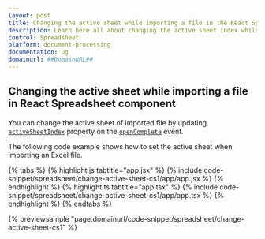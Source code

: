```yaml
---
layout: post
title: Changing the active sheet while importing a file in the React Spreadsheet component | Syncfusion
description: Learn here all about changing the active sheet index while importing a file in Syncfusion React Spreadsheet component of Syncfusion Essential JS 2 and more.
control: Spreadsheet 
platform: document-processing
documentation: ug
domainurl: ##DomainURL##
---
```


## Changing the active sheet while importing a file in React Spreadsheet component

You can change the active sheet of imported file by updating [`activeSheetIndex`](https://ej2.syncfusion.com/react/documentation/api/spreadsheet/#activesheetindex) property on the [`openComplete`](https://ej2.syncfusion.com/react/documentation/api/spreadsheet/#opencomplete) event.

The following code example shows how to set the active sheet when importing an Excel file.

{% tabs %}
{% highlight js tabtitle="app.jsx" %}
{% include code-snippet/spreadsheet/change-active-sheet-cs1/app/app.jsx %}
{% endhighlight %}
{% highlight ts tabtitle="app.tsx" %}
{% include code-snippet/spreadsheet/change-active-sheet-cs1/app/app.tsx %}
{% endhighlight %}
{% endtabs %}

{% previewsample "page.domainurl/code-snippet/spreadsheet/change-active-sheet-cs1" %}